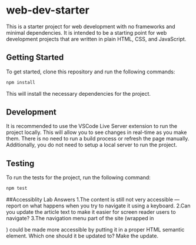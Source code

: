 # web-dev-starter

This is a starter project for web development with no frameworks and minimal
dependencies. It is intended to be a starting point for web development projects
that are written in plain HTML, CSS, and JavaScript.

## Getting Started

To get started, clone this repository and run the following commands:

```bash
npm install
```
This will install the necessary dependencies for the project.

## Development

It is recommended to use the VSCode Live Server extension to run the project
locally. This will allow you to see changes in real-time as you make them. There
is no need to run a build process or refresh the page manually. Additionally,
you do not need to setup a local server to run the project.

## Testing

To run the tests for the project, run the following command:

```bash
npm test
```

##Accessiblity Lab Answers
1.The content is still not very accessible — report on what happens when you try to navigate it using a keyboard.
2.Can you update the article text to make it easier for screen reader users to navigate?
3.The navigation menu part of the site (wrapped in <div class="nav"></div>) could be made more accessible by putting it in a proper HTML semantic element. Which one should it be updated to? Make the update.


